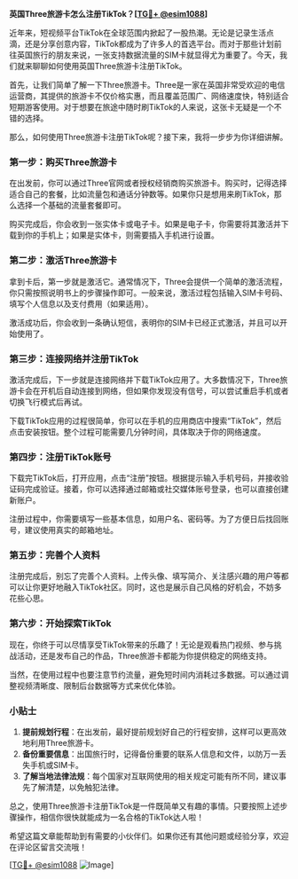 **英国Three旅游卡怎么注册TikTok？[[TG💪+ @esim1088](https://t.me/s/esim1088)]**

近年来，短视频平台TikTok在全球范围内掀起了一股热潮。无论是记录生活点滴，还是分享创意内容，TikTok都成为了许多人的首选平台。而对于那些计划前往英国旅行的朋友来说，一张支持数据流量的SIM卡就显得尤为重要了。今天，我们就来聊聊如何使用英国Three旅游卡注册TikTok。

首先，让我们简单了解一下Three旅游卡。Three是一家在英国非常受欢迎的电信运营商，其提供的旅游卡不仅价格实惠，而且覆盖范围广、网络速度快，特别适合短期游客使用。对于想要在旅途中随时刷TikTok的人来说，这张卡无疑是一个不错的选择。

那么，如何使用Three旅游卡注册TikTok呢？接下来，我将一步步为你详细讲解。

### 第一步：购买Three旅游卡

在出发前，你可以通过Three官网或者授权经销商购买旅游卡。购买时，记得选择适合自己的套餐，比如流量包和通话分钟数等。如果你只是想用来刷TikTok，那么选择一个基础的流量套餐即可。

购买完成后，你会收到一张实体卡或电子卡。如果是电子卡，你需要将其激活并下载到你的手机上；如果是实体卡，则需要插入手机进行设置。

### 第二步：激活Three旅游卡

拿到卡后，第一步就是激活它。通常情况下，Three会提供一个简单的激活流程，你只需按照说明书上的步骤操作即可。一般来说，激活过程包括输入SIM卡号码、填写个人信息以及支付费用（如果适用）。

激活成功后，你会收到一条确认短信，表明你的SIM卡已经正式激活，并且可以开始使用了。

### 第三步：连接网络并注册TikTok

激活完成后，下一步就是连接网络并下载TikTok应用了。大多数情况下，Three旅游卡会在开机后自动连接到网络，但如果你发现没有信号，可以尝试重启手机或者切换飞行模式后再试。

下载TikTok应用的过程很简单，你可以在手机的应用商店中搜索“TikTok”，然后点击安装按钮。整个过程可能需要几分钟时间，具体取决于你的网络速度。

### 第四步：注册TikTok账号

下载完TikTok后，打开应用，点击“注册”按钮。根据提示输入手机号码，并接收验证码完成验证。接着，你可以选择通过邮箱或社交媒体账号登录，也可以直接创建新账户。

注册过程中，你需要填写一些基本信息，如用户名、密码等。为了方便日后找回账号，建议使用真实的邮箱地址。

### 第五步：完善个人资料

注册完成后，别忘了完善个人资料。上传头像、填写简介、关注感兴趣的用户等都可以让你更好地融入TikTok社区。同时，这也是展示自己风格的好机会，不妨多花些心思。

### 第六步：开始探索TikTok

现在，你终于可以尽情享受TikTok带来的乐趣了！无论是观看热门视频、参与挑战活动，还是发布自己的作品，Three旅游卡都能为你提供稳定的网络支持。

当然，在使用过程中也要注意节约流量，避免短时间内消耗过多数据。可以通过调整视频清晰度、限制后台数据等方式来优化体验。

### 小贴士

1. **提前规划行程**：在出发前，最好提前规划好自己的行程安排，这样可以更高效地利用Three旅游卡。
2. **备份重要信息**：出国旅行时，记得备份重要的联系人信息和文件，以防万一丢失手机或SIM卡。
3. **了解当地法律法规**：每个国家对互联网使用的相关规定可能有所不同，建议事先了解清楚，以免触犯法律。

总之，使用Three旅游卡注册TikTok是一件既简单又有趣的事情。只要按照上述步骤操作，相信你很快就能成为一名合格的TikTok达人啦！

希望这篇文章能帮助到有需要的小伙伴们。如果你还有其他问题或经验分享，欢迎在评论区留言交流哦！

[[TG💪+ @esim1088](https://t.me/s/esim1088) ![Image](https://i.postimg.cc/4NQfJmqS/Snipaste-2025-05-13-00-14-12.png)]